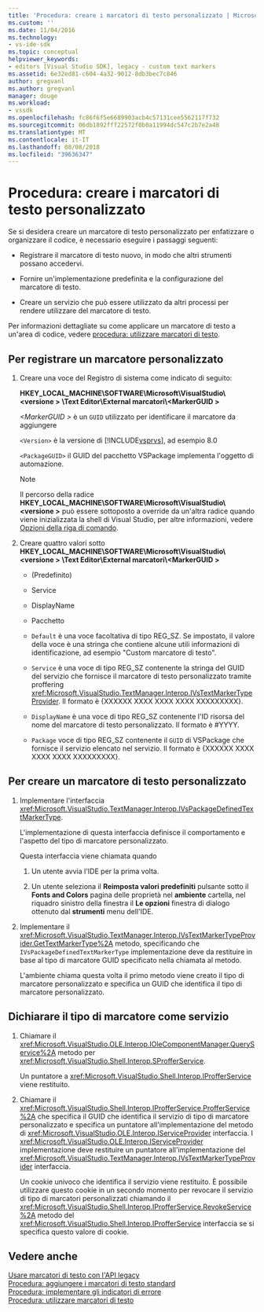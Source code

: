 ```yaml
---
title: 'Procedura: creare i marcatori di testo personalizzato | Microsoft Docs'
ms.custom: ''
ms.date: 11/04/2016
ms.technology:
- vs-ide-sdk
ms.topic: conceptual
helpviewer_keywords:
- editors [Visual Studio SDK], legacy - custom text markers
ms.assetid: 6e32ed81-c604-4a32-9012-8db3bec7c846
author: gregvanl
ms.author: gregvanl
manager: douge
ms.workload:
- vssdk
ms.openlocfilehash: fc86f6f5e6689903acb4c57131cee5562117f732
ms.sourcegitcommit: 06db1892fff22572f0b0a11994dc547c2b7e2a48
ms.translationtype: MT
ms.contentlocale: it-IT
ms.lasthandoff: 08/08/2018
ms.locfileid: "39636347"
---
```

# <a name="how-to-create-custom-text-markers"></a>Procedura: creare i marcatori di testo personalizzato
Se si desidera creare un marcatore di testo personalizzato per enfatizzare o organizzare il codice, è necessario eseguire i passaggi seguenti:  
  
-   Registrare il marcatore di testo nuovo, in modo che altri strumenti possano accedervi.  
  
-   Fornire un'implementazione predefinita e la configurazione del marcatore di testo.  
  
-   Creare un servizio che può essere utilizzato da altri processi per rendere utilizzare del marcatore di testo.  
  
 Per informazioni dettagliate su come applicare un marcatore di testo a un'area di codice, vedere [procedura: utilizzare marcatori di testo](../extensibility/how-to-use-text-markers.md).  
  
## <a name="to-register-a-custom-marker"></a>Per registrare un marcatore personalizzato  
  
1.  Creare una voce del Registro di sistema come indicato di seguito:  
  
     **HKEY_LOCAL_MACHINE\SOFTWARE\Microsoft\VisualStudio\\\<versione > \Text Editor\External marcatori\\\<MarkerGUID >**  
  
     *\<MarkerGUID >* è un `GUID` utilizzato per identificare il marcatore da aggiungere  
  
     `<Version>` è la versione di [!INCLUDE[vsprvs](../code-quality/includes/vsprvs_md.md)], ad esempio 8.0  
  
     `<PackageGUID>` il GUID del pacchetto VSPackage implementa l'oggetto di automazione.  
  
    > [!NOTE]
    >  Il percorso della radice **HKEY_LOCAL_MACHINE\SOFTWARE\Microsoft\VisualStudio\\\<versione >** può essere sottoposto a override da un'altra radice quando viene inizializzata la shell di Visual Studio, per altre informazioni, vedere [Opzioni della riga di comando](../extensibility/command-line-switches-visual-studio-sdk.md).  
  
2.  Creare quattro valori sotto **HKEY_LOCAL_MACHINE\SOFTWARE\Microsoft\VisualStudio\\\<versione > \Text Editor\External marcatori\\\<MarkerGUID >**  
  
    -   (Predefinito)  
  
    -   Service  
  
    -   DisplayName  
  
    -   Pacchetto  
  
    -   `Default` è una voce facoltativa di tipo REG_SZ. Se impostato, il valore della voce è una stringa che contiene alcune utili informazioni di identificazione, ad esempio "Custom marcatore di testo".  
  
    -   `Service` è una voce di tipo REG_SZ contenente la stringa del GUID del servizio che fornisce il marcatore di testo personalizzato tramite proffering <xref:Microsoft.VisualStudio.TextManager.Interop.IVsTextMarkerTypeProvider>. Il formato è {XXXXXX XXXX XXXX XXXX XXXXXXXXX}.  
  
    -   `DisplayName` è una voce di tipo REG_SZ contenente l'ID risorsa del nome del marcatore di testo personalizzato. Il formato è #YYYY.  
  
    -   `Package` voce di tipo REG_SZ contenente il `GUID` di VSPackage che fornisce il servizio elencato nel servizio. Il formato è {XXXXXX XXXX XXXX XXXX XXXXXXXXX}.  
  
## <a name="to-create-a-custom-text-marker"></a>Per creare un marcatore di testo personalizzato  
  
1.  Implementare l'interfaccia <xref:Microsoft.VisualStudio.TextManager.Interop.IVsPackageDefinedTextMarkerType>.  
  
     L'implementazione di questa interfaccia definisce il comportamento e l'aspetto del tipo di marcatore personalizzato.  
  
     Questa interfaccia viene chiamata quando  
  
    1.  Un utente avvia l'IDE per la prima volta.  
  
    2.  Un utente seleziona il **Reimposta valori predefiniti** pulsante sotto il **Fonts and Colors** pagina delle proprietà nel **ambiente** cartella, nel riquadro sinistro della finestra il  **Le opzioni** finestra di dialogo ottenuto dal **strumenti** menu dell'IDE.  
  
2.  Implementare il <xref:Microsoft.VisualStudio.TextManager.Interop.IVsTextMarkerTypeProvider.GetTextMarkerType%2A> metodo, specificando che `IVsPackageDefinedTextMarkerType` implementazione deve da restituire in base al tipo di marcatore GUID specificato nella chiamata al metodo.  
  
     L'ambiente chiama questa volta il primo metodo viene creato il tipo di marcatore personalizzato e specifica un GUID che identifica il tipo di marcatore personalizzato.  
  
## <a name="to-proffer-your-marker-type-as-a-service"></a>Dichiarare il tipo di marcatore come servizio  
  
1.  Chiamare il <xref:Microsoft.VisualStudio.OLE.Interop.IOleComponentManager.QueryService%2A> metodo per <xref:Microsoft.VisualStudio.Shell.Interop.SProfferService>.  
  
     Un puntatore a <xref:Microsoft.VisualStudio.Shell.Interop.IProfferService> viene restituito.  
  
2.  Chiamare il <xref:Microsoft.VisualStudio.Shell.Interop.IProfferService.ProfferService%2A> che specifica il GUID che identifica il servizio di tipo di marcatore personalizzato e specifica un puntatore all'implementazione del metodo di <xref:Microsoft.VisualStudio.OLE.Interop.IServiceProvider> interfaccia. I <xref:Microsoft.VisualStudio.OLE.Interop.IServiceProvider> implementazione deve restituire un puntatore all'implementazione del <xref:Microsoft.VisualStudio.TextManager.Interop.IVsTextMarkerTypeProvider> interfaccia.  
  
     Un cookie univoco che identifica il servizio viene restituito. È possibile utilizzare questo cookie in un secondo momento per revocare il servizio di tipo di marcatori personalizzati chiamando il <xref:Microsoft.VisualStudio.Shell.Interop.IProfferService.RevokeService%2A> metodo del <xref:Microsoft.VisualStudio.Shell.Interop.IProfferService> interfaccia se si specifica questo valore di cookie.  
  
## <a name="see-also"></a>Vedere anche  
 [Usare marcatori di testo con l'API legacy](../extensibility/using-text-markers-with-the-legacy-api.md)   
 [Procedura: aggiungere i marcatori di testo standard](../extensibility/how-to-add-standard-text-markers.md)   
 [Procedura: implementare gli indicatori di errore](../extensibility/how-to-implement-error-markers.md)   
 [Procedura: utilizzare marcatori di testo](../extensibility/how-to-use-text-markers.md)